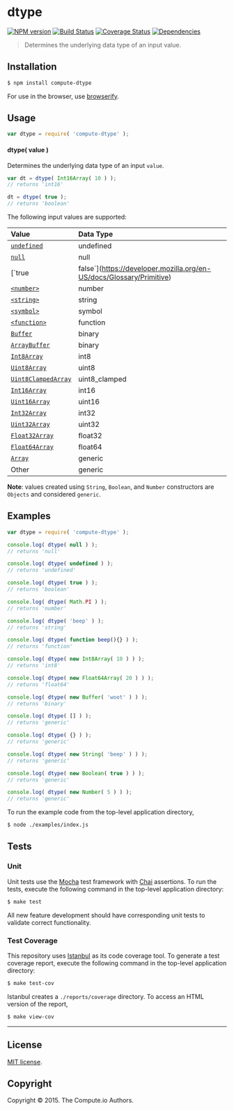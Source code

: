 dtype
===
[![NPM version][npm-image]][npm-url] [![Build Status][travis-image]][travis-url] [![Coverage Status][coveralls-image]][coveralls-url] [![Dependencies][dependencies-image]][dependencies-url]

> Determines the underlying data type of an input value.


## Installation

``` bash
$ npm install compute-dtype
```

For use in the browser, use [browserify](https://github.com/substack/node-browserify).


## Usage

``` javascript
var dtype = require( 'compute-dtype' );
```

#### dtype( value )

Determines the underlying data type of an input `value`.

``` javascript
var dt = dtype( Int16Array( 10 ) );
// returns 'int16'

dt = dtype( true );
// returns 'boolean'
```

The following input values are supported:

| Value | Data Type |
|:------|:------------|
| [`undefined`](https://developer.mozilla.org/en-US/docs/Web/JavaScript/Reference/Global_Objects/undefined) | undefined |
| [`null`](https://developer.mozilla.org/en-US/docs/Glossary/Primitive) | null |
| [`true|false`](https://developer.mozilla.org/en-US/docs/Glossary/Primitive) | boolean |
| [`<number>`](https://developer.mozilla.org/en-US/docs/Glossary/Primitive) | number |
| [`<string>`](https://developer.mozilla.org/en-US/docs/Glossary/Primitive) | string |
| [`<symbol>`](https://developer.mozilla.org/en-US/docs/Web/JavaScript/Reference/Global_Objects/Symbol) | symbol |
| [`<function>`](https://developer.mozilla.org/en-US/docs/Web/JavaScript/Reference/Global_Objects/Function) | function |
| [`Buffer`](https://nodejs.org/api/buffer.html) | binary |
| [`ArrayBuffer`](https://developer.mozilla.org/en-US/docs/Web/JavaScript/Reference/Global_Objects/ArrayBuffer) | binary |
| [`Int8Array`](https://developer.mozilla.org/en-US/docs/Web/JavaScript/Reference/Global_Objects/Int8Array) | int8 | 
| [`Uint8Array`](https://developer.mozilla.org/en-US/docs/Web/JavaScript/Reference/Global_Objects/Uint8Array) | uint8 | 
| [`Uint8ClampedArray`](https://developer.mozilla.org/en-US/docs/Web/JavaScript/Reference/Global_Objects/Uint8ClampedArray) | uint8_clamped |
| [`Int16Array`](https://developer.mozilla.org/en-US/docs/Web/JavaScript/Reference/Global_Objects/Int16Array) | int16 |
| [`Uint16Array`](https://developer.mozilla.org/en-US/docs/Web/JavaScript/Reference/Global_Objects/Uint16Array) | uint16 |
| [`Int32Array`](https://developer.mozilla.org/en-US/docs/Web/JavaScript/Reference/Global_Objects/Int32Array) | int32 |
| [`Uint32Array`](https://developer.mozilla.org/en-US/docs/Web/JavaScript/Reference/Global_Objects/Uint32Array) | uint32 |
| [`Float32Array`](https://developer.mozilla.org/en-US/docs/Web/JavaScript/Reference/Global_Objects/Float32Array) | float32 |
| [`Float64Array`](https://developer.mozilla.org/en-US/docs/Web/JavaScript/Reference/Global_Objects/Float64Array) | float64 |
| [`Array`](https://developer.mozilla.org/en-US/docs/Web/JavaScript/Reference/Global_Objects/Array) | generic |
| Other | generic |


__Note__: values created using `String`, `Boolean`, and `Number` constructors are `Objects` and considered `generic`.




## Examples

``` javascript
var dtype = require( 'compute-dtype' );

console.log( dtype( null ) );
// returns 'null'

console.log( dtype( undefined ) );
// returns 'undefined'

console.log( dtype( true ) );
// returns 'boolean'

console.log( dtype( Math.PI ) );
// returns 'number'

console.log( dtype( 'beep' ) );
// returns 'string'

console.log( dtype( function beep(){} ) );
// returns 'function'

console.log( dtype( new Int8Array( 10 ) ) );
// returns 'int8'

console.log( dtype( new Float64Array( 20 ) ) );
// returns 'float64'

console.log( dtype( new Buffer( 'woot' ) ) );
// returns 'binary'

console.log( dtype( [] ) );
// returns 'generic'

console.log( dtype( {} ) );
// returns 'generic'

console.log( dtype( new String( 'beep' ) ) );
// returns 'generic'

console.log( dtype( new Boolean( true ) ) );
// returns 'generic'

console.log( dtype( new Number( 5 ) ) );
// returns 'generic'
```

To run the example code from the top-level application directory,

``` bash
$ node ./examples/index.js
```


## Tests

### Unit

Unit tests use the [Mocha](http://mochajs.org/) test framework with [Chai](http://chaijs.com) assertions. To run the tests, execute the following command in the top-level application directory:

``` bash
$ make test
```

All new feature development should have corresponding unit tests to validate correct functionality.


### Test Coverage

This repository uses [Istanbul](https://github.com/gotwarlost/istanbul) as its code coverage tool. To generate a test coverage report, execute the following command in the top-level application directory:

``` bash
$ make test-cov
```

Istanbul creates a `./reports/coverage` directory. To access an HTML version of the report,

``` bash
$ make view-cov
```


---
## License

[MIT license](http://opensource.org/licenses/MIT).


## Copyright

Copyright &copy; 2015. The Compute.io Authors.


[npm-image]: http://img.shields.io/npm/v/compute-dtype.svg
[npm-url]: https://npmjs.org/package/compute-dtype

[travis-image]: http://img.shields.io/travis/compute-io/dtype/master.svg
[travis-url]: https://travis-ci.org/compute-io/dtype

[coveralls-image]: https://img.shields.io/coveralls/compute-io/dtype/master.svg
[coveralls-url]: https://coveralls.io/r/compute-io/dtype?branch=master

[dependencies-image]: http://img.shields.io/david/compute-io/dtype.svg
[dependencies-url]: https://david-dm.org/compute-io/dtype

[dev-dependencies-image]: http://img.shields.io/david/dev/compute-io/dtype.svg
[dev-dependencies-url]: https://david-dm.org/dev/compute-io/dtype

[github-issues-image]: http://img.shields.io/github/issues/compute-io/dtype.svg
[github-issues-url]: https://github.com/compute-io/dtype/issues
